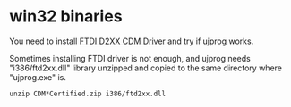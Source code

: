 # win32 binaries

You need to install [FTDI D2XX CDM Driver](https://www.ftdichip.com/Drivers/D2XX.htm)
and try if ujprog works.

Sometimes installing FTDI driver is not enough, and ujprog needs
"i386/ftd2xx.dll" library unzipped and copied to the same directory where
"ujprog.exe" is.

    unzip CDM*Certified.zip i386/ftd2xx.dll
